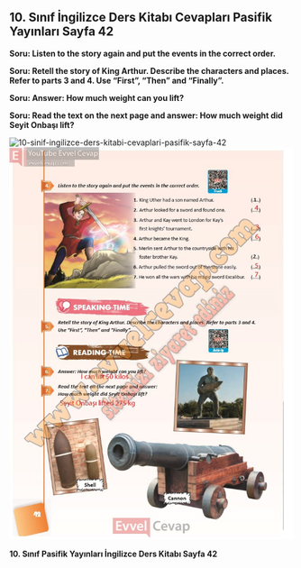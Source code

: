 ## 10. Sınıf İngilizce Ders Kitabı Cevapları Pasifik Yayınları Sayfa 42

**Soru: Listen to the story again and put the events in the correct order.**

**Soru: Retell the story of King Arthur. Describe the characters and places. Refer to parts 3 and 4. Use “First”, “Then” and “Finally”.**

**Soru: Answer: How much weight can you lift?**

**Soru: Read the text on the next page and answer: How much weight did Seyit Onbaşı lift?**

![10-sinif-ingilizce-ders-kitabi-cevaplari-pasifik-sayfa-42]()![10-sinif-ingilizce-ders-kitabi-cevaplari-pasifik-sayfa-42](./image1.webp)

**10. Sınıf Pasifik Yayınları İngilizce Ders Kitabı Sayfa 42**